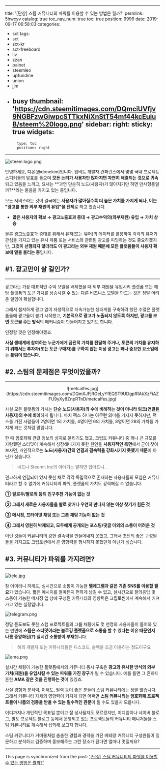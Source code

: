 
---
title: '[단상] 스팀 커뮤니티의 파워를 이용할 수 있는 방법은 뭘까?'
permlink: 5hwcyv
catalog: true
toc_nav_num: true
toc: true
position: 9999
date: 2019-09-17 06:58:03
categories:
- sct
tags:
- sct
- sct-kr
- sct-freeboard
- liv
- zzan
- palnet
- steemleo
- upfundme
- union
- jjm
- busy
thumbnail: 'https://cdn.steemitimages.com/DQmciUVfjv9NGBFzwGiwpcSTTkxNiXnStT54mf44kcEuiuB/steem%20logo.png'
sidebar:
    right:
        sticky: true
widgets:
    -
        type: toc
        position: right
---


![steem logo.png](https://cdn.steemitimages.com/DQmciUVfjv9NGBFzwGiwpcSTTkxNiXnStT54mf44kcEuiuB/steem%20logo.png)

안녕하세요, 디온(@donekim)입니다. 업비트 개발자 컨퍼런스에서 몇몇 국내 프로젝트 스피커들의 발표를 들으며 **모든 논리가 사용자만 많아지면 자연히 해결되는 것으로 귀속**되고 있음을 느끼고, 요새는 **과연 단순히 노드(사용자)가 많아지기만 하면 만사형통일까?**라는 물음을 가지고 있는 중입니다.

모든 서비스라는 것이 결국에는 **사용자가 많아질수록 더 높은 가치를 가지게 되나, 이는 "광고를 통한 외부 재원의 유입"을 전제**로 하고 있습니다. 

- **많은 사용자의 확보 → 광고노출효과 증대 → 광고수익의(외부재원) 유입 → 가치 상승**

물론 광고노출효과 증대를 위해서 유저(또는 뷰어)의 데이터를 활용하여 각각의 유저가 관심을 가지고 있는 유사 제품 또는 서비스와 관련된 광고를 피딩하는 것도 중요하겠지만, **그것이 선행되지 않더라도 이 광고라는 외부 재원 때문에 모든 플랫폼들이 사용자 확보에 열을 올리는 중**입니다.

## #1. 광고만이 살 길인가?
---

광고라는 가장 대표적인 수익 모델을 배제했을 때 외부 재원을 유입시켜 플랫폼 또는 해당 플랫폼의 토큰 가치를 상승시킬 수 있는 다른 비즈니스 모델을 만드는 것은 정말 어려운 일임이 확실합니다. 

그래서 철저하게 광고 없이 자생적으로 지속가능한 생태계를 구축하려 했던 수많은 플랫폼들에 광고들이 붙기 시작했고, **기본적으로 광고가 노출되지 않도록 하지만, 광고를 보면 토큰을 주는 방식**의 메커니즘이 만들어지고 있기도 합니다.

인정할 것은 인정해야겠죠.

**사실 생태계에 참여하는 누군가에게 금전적 가치를 전달해 주거나, 토큰의 가치를 유지하기 위해서는 투자자(또는 토큰 구매자)를 구하지 않는 이상 광고는 꽤나 중요한 요소임에는 틀림이 없습니다.**


## #2. 스팀의 문제점은 무엇이었을까?
---

<center>![metcalfes.jpg](https://cdn.steemitimages.com/DQmXJFjRGeLyYfEQST9UDgpfRAkXzFiAZFU9yXy8ZnpRTnD/metcalfes.jpg)</center>

사실 모든 플랫폼의 가치는 **단순 노드(사용자)의 수에 비례하는 것이 아니라 링크(연결된 사용자)의 수에 비례**하게 됩니다. 마치 팩스 하나는 아무런 의미를 가지지 못하지만, 팩스를 가진 사람들이 2명이면 1의 가치를, 4명이면 6의 가치를, 8명이면 28의 가치를 가지게 되는 것처럼 말입니다. 

한 때 암호화폐 관련 정보의 성지로 불리기도 했고, 크립토 커뮤니티 중 꽤나 큰 규모를 자랑했던 스티밋이 계속해서 성장해나가지 못한 원인을 **사용자적인 측면**에서 굳이 찾아보자면, 개인적으로는 **노드(사용자)간의 연결과 결속력을 강화시키지 못했기 때문**이 아닌가 싶습니다.

> 네드나 Steemit Inc의 이야기는 말하면 입아프니..

견고하게 연결되어 있지 못한 채로 각각 독립적으로 존재하는 사용자들의 모임은 커뮤니티라고 할 수 없기에 커뮤니티의 파워, 플랫폼의 가치도 강력해질 수 없습니다.


**① 팔로우/팔로워 등의 친구추천 기능이 없는 것**

**② 그래서 새로운 사용자들을 발로 찾거나 우연히 만나지 않는 이상 찾기가 힘든 것**

**③ 메시징, 프라이빗 채팅 또는 그룹 채팅 기능이 없는 것**

**④ 그래서 영원히 박제되고, 모두에게 공개되는 포스팅/댓글 이외의 소통이 어려운 것**

이런 것들이 커뮤니티의 강한 결속력을 만들어내지 못했고, 그래서 초반의 좋은 구성원들을 가지고도 크립토씬에서 큰 영향력을 행사하지 못했던게 아닌가 싶습니다.


## #3. 커뮤니티가 파워를 가지려면?
---

![tele.jpg](https://cdn.steemitimages.com/DQmSmjmrERZ6CVXR6FQRaUiWWvtUJx3t3XFePwnUnwskc2H/tele.jpg)

참 아이러니 하게도, 실시간으로 소통이 가능한 **텔레그램과 같은 기존 SNS를 이용할 필요**가 있습니다. 짧은 메시지를 얼마든지 편하게 남길 수 있고, 실시간으로 질의응답 및 소통이 가능한 메시징 앱 상에 구성된 커뮤니티의 영향력은 크립토씬에서 계속해서 커져가고 있는 실정입니다.

![telegram.png](https://cdn.steemitimages.com/DQmbu8ahmWG4mt9dCDnfYRDsK7Pkkb8fbBC4LucecRpWjsM/telegram.png)

정말 듣도보도 못한 스캠 프로젝트들의 그룹 채팅에도 몇 천명의 사용자들이 들어와 있는 반면에 **스팀은 스티밋이라는 블로깅 플랫폼으로 소통을 할 수 있다는 이유 때문인지 나름 중앙화된(?) 실시간 소통방이 부재**합니다. 

> 해외 개발자 또는 커뮤니티들은 디스코드, 슬랙을 조금 이용하는 정도이구요

![ama.png](https://cdn.steemitimages.com/DQmdUm9gwSe6kecmSWrNzRgmJvwtLc3mG6G7q9hmPMXT9zE/ama.png)

실시간 채팅이 가능한 플랫폼에서의 커뮤니티 동시 구축은 **광고와 유사한 방식의 외부 가치(재원)을 유입시킬 수 있는 파워를 가진 창구**가 될 수 있습니다. 예를 들면 그 흔하디 흔한 **AMA 같은 것을 진행하는 것**이 있겠죠. 

사실 경험과 분석력, 이해도, 필력 등이 좋은 분들이 스팀 커뮤니티에는 정말 많습니다. 그래서 커뮤니티 자체의 영향력이 커지게 되면 어쩌면 **스팀 커뮤니티는 암호화폐 프로젝트들이 나름의 검증을 받을 수 있는 필수적인 관문**이 될 수도 있을지 모릅니다. 

어디까지나 개인적인 목표일 뿐이고 잘 성사될지도 모르겠지만, 미디엄이나 네이버 블로그, 별도 프로젝트 블로그 등에서 운영되고 있는 프로젝트들의 커뮤니티 매니저들을 스팀 커뮤니티로 계속해서 섭외해 보고자 합니다. 

스팀 커뮤니티가 거미줄처럼 촘촘한 경험과 경력을 가진 베테랑 커뮤니티 구성원들이 질문하고 분석하고 검증하며 홍보해주는 그런 장소가 된다면 얼마나 멋질까요?

- - -

This page is synchronized from the post: ['[단상] 스팀 커뮤니티의 파워를 이용할 수 있는 방법은 뭘까?'](https://steemit.com/@donekim/5hwcyv)
